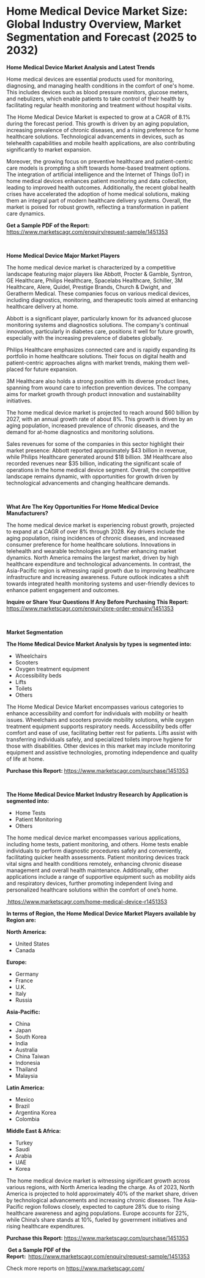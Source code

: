 <p><h1>Home Medical Device Market Size: Global Industry Overview, Market Segmentation and Forecast (2025 to 2032)</h1></p><p><strong>Home Medical Device Market Analysis and Latest Trends</strong></p>
<p><p>Home medical devices are essential products used for monitoring, diagnosing, and managing health conditions in the comfort of one's home. This includes devices such as blood pressure monitors, glucose meters, and nebulizers, which enable patients to take control of their health by facilitating regular health monitoring and treatment without hospital visits.</p><p>The Home Medical Device Market is expected to grow at a CAGR of 8.1% during the forecast period. This growth is driven by an aging population, increasing prevalence of chronic diseases, and a rising preference for home healthcare solutions. Technological advancements in devices, such as telehealth capabilities and mobile health applications, are also contributing significantly to market expansion. </p><p>Moreover, the growing focus on preventive healthcare and patient-centric care models is prompting a shift towards home-based treatment options. The integration of artificial intelligence and the Internet of Things (IoT) in home medical devices enhances patient monitoring and data collection, leading to improved health outcomes. Additionally, the recent global health crises have accelerated the adoption of home medical solutions, making them an integral part of modern healthcare delivery systems. Overall, the market is poised for robust growth, reflecting a transformation in patient care dynamics.</p></p>
<p><strong>Get a Sample PDF of the Report:&nbsp;</strong> <a href="https://www.marketscagr.com/enquiry/request-sample/1451353?utm_campaign=2754&utm_medium=2&utm_source=Github&utm_content=ia&utm_term=03032025&utm_id=home-medical-device">https://www.marketscagr.com/enquiry/request-sample/1451353</a></p>
<p>&nbsp;</p>
<p><strong>Home Medical Device Major Market Players</strong></p>
<p><p>The home medical device market is characterized by a competitive landscape featuring major players like Abbott, Procter & Gamble, Syntron, GE Healthcare, Philips Healthcare, Spacelabs Healthcare, Schiller, 3M Healthcare, Alere, Quidel, Prestige Brands, Church & Dwight, and Geratherm Medical. These companies focus on various medical devices, including diagnostics, monitoring, and therapeutic tools aimed at enhancing healthcare delivery at home.</p><p>Abbott is a significant player, particularly known for its advanced glucose monitoring systems and diagnostics solutions. The company's continual innovation, particularly in diabetes care, positions it well for future growth, especially with the increasing prevalence of diabetes globally.</p><p>Philips Healthcare emphasizes connected care and is rapidly expanding its portfolio in home healthcare solutions. Their focus on digital health and patient-centric approaches aligns with market trends, making them well-placed for future expansion.</p><p>3M Healthcare also holds a strong position with its diverse product lines, spanning from wound care to infection prevention devices. The company aims for market growth through product innovation and sustainability initiatives.</p><p>The home medical device market is projected to reach around $60 billion by 2027, with an annual growth rate of about 8%. This growth is driven by an aging population, increased prevalence of chronic diseases, and the demand for at-home diagnostics and monitoring solutions.</p><p>Sales revenues for some of the companies in this sector highlight their market presence: Abbott reported approximately $43 billion in revenue, while Philips Healthcare generated around $18 billion. 3M Healthcare also recorded revenues near $35 billion, indicating the significant scale of operations in the home medical device segment. Overall, the competitive landscape remains dynamic, with opportunities for growth driven by technological advancements and changing healthcare demands.</p></p>
<p>&nbsp;</p>
<p><strong>What Are The Key Opportunities For Home Medical Device Manufacturers?</strong></p>
<p><p>The home medical device market is experiencing robust growth, projected to expand at a CAGR of over 8% through 2028. Key drivers include the aging population, rising incidences of chronic diseases, and increased consumer preference for home healthcare solutions. Innovations in telehealth and wearable technologies are further enhancing market dynamics. North America remains the largest market, driven by high healthcare expenditure and technological advancements. In contrast, the Asia-Pacific region is witnessing rapid growth due to improving healthcare infrastructure and increasing awareness. Future outlook indicates a shift towards integrated health monitoring systems and user-friendly devices to enhance patient engagement and outcomes.</p></p>
<p><strong>Inquire or Share Your Questions If Any Before Purchasing This Report:</strong> <a href="https://www.marketscagr.com/enquiry/pre-order-enquiry/1451353?utm_campaign=2754&utm_medium=2&utm_source=Github&utm_content=ia&utm_term=03032025&utm_id=home-medical-device">https://www.marketscagr.com/enquiry/pre-order-enquiry/1451353</a></p>
<p>&nbsp;</p>
<p><strong>Market Segmentation</strong></p>
<p><strong>The Home Medical Device Market Analysis by types is segmented into:</strong></p>
<p><ul><li>Wheelchairs</li><li>Scooters</li><li>Oxygen treatment equipment</li><li>Accessibility beds</li><li>Lifts</li><li>Toilets</li><li>Others</li></ul></p>
<p><p>The Home Medical Device Market encompasses various categories to enhance accessibility and comfort for individuals with mobility or health issues. Wheelchairs and scooters provide mobility solutions, while oxygen treatment equipment supports respiratory needs. Accessibility beds offer comfort and ease of use, facilitating better rest for patients. Lifts assist with transferring individuals safely, and specialized toilets improve hygiene for those with disabilities. Other devices in this market may include monitoring equipment and assistive technologies, promoting independence and quality of life at home.</p></p>
<p><strong>Purchase this Report:&nbsp;</strong><a href="https://www.marketscagr.com/purchase/1451353?utm_campaign=2754&utm_medium=2&utm_source=Github&utm_content=ia&utm_term=03032025&utm_id=home-medical-device">https://www.marketscagr.com/purchase/1451353</a></p>
<p>&nbsp;</p>
<p><strong>The Home Medical Device Market Industry Research by Application is segmented into:</strong></p>
<p><ul><li>Home Tests</li><li>Patient Monitoring</li><li>Others</li></ul></p>
<p><p>The home medical device market encompasses various applications, including home tests, patient monitoring, and others. Home tests enable individuals to perform diagnostic procedures safely and conveniently, facilitating quicker health assessments. Patient monitoring devices track vital signs and health conditions remotely, enhancing chronic disease management and overall health maintenance. Additionally, other applications include a range of supportive equipment such as mobility aids and respiratory devices, further promoting independent living and personalized healthcare solutions within the comfort of one’s home.</p></p>
<p><a href="https://www.marketscagr.com/home-medical-device-r1451353?utm_campaign=2754&utm_medium=2&utm_source=Github&utm_content=ia&utm_term=03032025&utm_id=home-medical-device">&nbsp;https://www.marketscagr.com/home-medical-device-r1451353</a></p>
<p><strong>In terms of Region, the Home Medical Device Market Players available by Region are:</strong></p>
<p>
    <p> <strong> North America: </strong>
        <ul>
            <li>United States</li>
            <li>Canada</li>
        </ul>
        </p> 
    <p> <strong> Europe: </strong>
        <ul>
            <li>Germany</li>
            <li>France</li>
            <li>U.K.</li>
            <li>Italy</li>
            <li>Russia</li>
        </ul>
        </p> 
    <p> <strong> Asia-Pacific: </strong>
        <ul>
            <li>China</li>
            <li>Japan</li>
            <li>South Korea</li>
            <li>India</li>
            <li>Australia</li>
            <li>China Taiwan</li>
            <li>Indonesia</li>
            <li>Thailand</li>
            <li>Malaysia</li>
        </ul>
        </p> 
    <p> <strong> Latin America: </strong>
        <ul>
            <li>Mexico</li>
            <li>Brazil</li>
            <li>Argentina Korea</li>
            <li>Colombia</li>
        </ul>
        </p> 
    <p> <strong> Middle East & Africa: </strong>
        <ul>
            <li>Turkey</li>
            <li>Saudi</li>
            <li>Arabia</li>
            <li>UAE</li>
            <li>Korea</li>
        </ul>
    </p>
    </p>
<p><p>The home medical device market is witnessing significant growth across various regions, with North America leading the charge. As of 2023, North America is projected to hold approximately 40% of the market share, driven by technological advancements and increasing chronic diseases. The Asia-Pacific region follows closely, expected to capture 28% due to rising healthcare awareness and aging populations. Europe accounts for 22%, while China’s share stands at 10%, fueled by government initiatives and rising healthcare expenditures.</p></p>
<p><strong>Purchase this Report: </strong><a href="https://www.marketscagr.com/purchase/1451353?utm_campaign=2754&utm_medium=2&utm_source=Github&utm_content=ia&utm_term=03032025&utm_id=home-medical-device">https://www.marketscagr.com/purchase/1451353</a></p>
<p>&nbsp;<strong>Get a Sample PDF of the Report:&nbsp;&nbsp;</strong><a href="https://www.marketscagr.com/enquiry/request-sample/1451353?utm_campaign=2754&utm_medium=2&utm_source=Github&utm_content=ia&utm_term=03032025&utm_id=home-medical-device">https://www.marketscagr.com/enquiry/request-sample/1451353</a></p>
<p><strong></strong></p>
<p>Check more reports on <a href="https://www.marketscagr.com/?utm_campaign=2754&utm_medium=2&utm_source=Github&utm_content=ia&utm_term=03032025&utm_id=home-medical-device">https://www.marketscagr.com/</a></p>